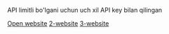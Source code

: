 API limitli bo'lgani uchun uch xil API key bilan qilingan

[Open website](https://english-library.netlify.app/)
[2-website](https://english-library-2.netlify.app/)
[3-website](https://english-library-3.netlify.app/)
